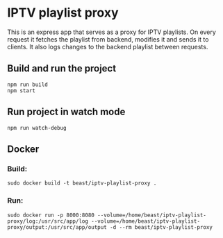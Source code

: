 # IPTV playlist proxy

This is an express app that serves as a proxy for IPTV playlists. On every request it fetches the playlist from backend, modifies it and sends it to clients. It also logs changes to the backend playlist between requests.

## Build and run the project
```
npm run build
npm start
```

## Run project in watch mode
```
npm run watch-debug
```

## Docker
### Build:
```
sudo docker build -t beast/iptv-playlist-proxy .
```

### Run:
```
sudo docker run -p 8000:8080 --volume=/home/beast/iptv-playlist-proxy/log:/usr/src/app/log --volume=/home/beast/iptv-playlist-proxy/output:/usr/src/app/output -d --rm beast/iptv-playlist-proxy
```